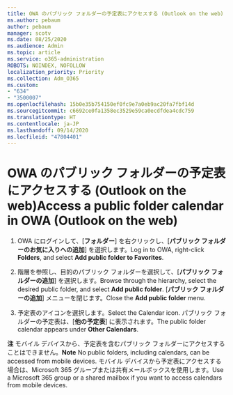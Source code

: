 ```yaml
---
title: OWA のパブリック フォルダーの予定表にアクセスする (Outlook on the web)
ms.author: pebaum
author: pebaum
manager: scotv
ms.date: 08/25/2020
ms.audience: Admin
ms.topic: article
ms.service: o365-administration
ROBOTS: NOINDEX, NOFOLLOW
localization_priority: Priority
ms.collection: Adm_O365
ms.custom:
- "634"
- "3500007"
ms.openlocfilehash: 15b0e35b754150ef0fc9e7a0eb9ac20fa7fbf14d
ms.sourcegitcommit: c6692ce0fa1358ec3529e59ca0ecdfdea4cdc759
ms.translationtype: HT
ms.contentlocale: ja-JP
ms.lasthandoff: 09/14/2020
ms.locfileid: "47804401"
---
```

# <a name="access-a-public-folder-calendar-in-owa-outlook-on-the-web"></a><span data-ttu-id="f0feb-102">OWA のパブリック フォルダーの予定表にアクセスする (Outlook on the web)</span><span class="sxs-lookup"><span data-stu-id="f0feb-102">Access a public folder calendar in OWA (Outlook on the web)</span></span>

1. <span data-ttu-id="f0feb-103">OWA にログインして、[**フォルダー**] を右クリックし、[**パブリック フォルダーのお気に入りへの追加**] を選択します。</span><span class="sxs-lookup"><span data-stu-id="f0feb-103">Log in to OWA, right-click **Folders**, and select **Add public folder to Favorites**.</span></span>

2. <span data-ttu-id="f0feb-104">階層を参照し、目的のパブリック フォルダーを選択して、[**パブリック フォルダーの追加**] を選択します。</span><span class="sxs-lookup"><span data-stu-id="f0feb-104">Browse through the hierarchy, select the desired public folder, and select **Add public folder**.</span></span> <span data-ttu-id="f0feb-105">[**パブリック フォルダーの追加**] メニューを閉じます。</span><span class="sxs-lookup"><span data-stu-id="f0feb-105">Close the **Add public folder** menu.</span></span>  

3. <span data-ttu-id="f0feb-106">予定表のアイコンを選択します。</span><span class="sxs-lookup"><span data-stu-id="f0feb-106">Select the Calendar icon.</span></span> <span data-ttu-id="f0feb-107">パブリック フォルダーの予定表は、[**他の予定表**] に表示されます。</span><span class="sxs-lookup"><span data-stu-id="f0feb-107">The public folder calendar appears under **Other Calendars**.</span></span>  

<span data-ttu-id="f0feb-108">**注** モバイル デバイスから、予定表を含むパブリック フォルダーにアクセスすることはできません。</span><span class="sxs-lookup"><span data-stu-id="f0feb-108">**Note** No public folders, including calendars, can be accessed from mobile devices.</span></span> <span data-ttu-id="f0feb-109">モバイル デバイスから予定表にアクセスする場合は、Microsoft 365 グループまたは共有メールボックスを使用します。</span><span class="sxs-lookup"><span data-stu-id="f0feb-109">Use a Microsoft 365 group or a shared mailbox if you want to access calendars from mobile devices.</span></span>